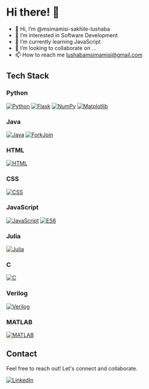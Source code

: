 # Hi there! 👋

- 👋 Hi, I’m @msimamisi-sakhile-lushaba
- 👀 I’m interested in Software Development
- 🌱 I’m currently learning JavaScript
- 💞️ I’m looking to collaborate on ...
- 📫 How to reach me lushabamsimamisi@gmail.com

<!---
msimamisi-sakhile/msimamisi-sakhile is a ✨ special ✨ repository because its `README.md` (this file) appears on your GitHub profile.
You can click the Preview link to take a look at your changes.
--->


## Tech Stack

### Python

[![Python](https://img.shields.io/badge/Python-3776AB?style=for-the-badge&logo=python&logoColor=white&labelColor=306998)](https://www.python.org/)
[![Flask](https://img.shields.io/badge/Flask-000000?style=for-the-badge&logo=flask&logoColor=white&labelColor=black)](https://flask.palletsprojects.com/)
[![NumPy](https://img.shields.io/badge/NumPy-013243?style=for-the-badge&logo=numpy&logoColor=white&labelColor=013243)](https://numpy.org/)
[![Matplotlib](https://img.shields.io/badge/Matplotlib-3776AB?style=for-the-badge&logo=matplotlib&logoColor=white&labelColor=3776AB)](https://matplotlib.org/)


### Java

[![Java](https://img.shields.io/badge/Java-007396?style=for-the-badge&logo=java&logoColor=white&labelColor=red)](https://www.java.com/)
[![ForkJoin](https://img.shields.io/badge/ForkJoin-Java-007396?style=for-the-badge&labelColor=red)](https://docs.oracle.com/javase/7/docs/api/java/util/concurrent/ForkJoinPool.html)

### HTML

[![HTML](https://img.shields.io/badge/HTML5-E34F26?style=for-the-badge&logo=html5&logoColor=white&labelColor=E34F26)](https://developer.mozilla.org/en-US/docs/Web/HTML)


### CSS

[![CSS](https://img.shields.io/badge/CSS3-1572B6?style=for-the-badge&logo=css3&logoColor=white&labelColor=1572B6)](https://developer.mozilla.org/en-US/docs/Web/CSS)


### JavaScript

[![JavaScript](https://img.shields.io/badge/JavaScript-F7DF1E?style=for-the-badge&logo=javascript&logoColor=black&labelColor=F7DF1E)](https://developer.mozilla.org/en-US/docs/Web/JavaScript)
[![ES6](https://img.shields.io/badge/ES6-ECMAScript_6-F7DF1E?style=for-the-badge&labelColor=blue)](https://www.ecma-international.org/ecma-262/6.0/)

### Julia

[![Julia](https://img.shields.io/badge/Julia-9558B2?style=for-the-badge&logo=julia&logoColor=white&labelColor=9558B2)](https://julialang.org/)


### C

[![C](https://img.shields.io/badge/C-A8B9CC?style=for-the-badge&logo=c&logoColor=white&labelColor=A8B9CC)](https://en.wikipedia.org/wiki/C_(programming_language))


### Verilog

[![Verilog](https://img.shields.io/badge/Verilog-4285F4?style=for-the-badge&logoColor=white&labelColor=4285F4)](https://en.wikipedia.org/wiki/Verilog)

### MATLAB

[![MATLAB](https://img.shields.io/badge/MATLAB-0076A8?style=for-the-badge&logo=mathworks&logoColor=white&labelColor=0076A8)](https://www.mathworks.com/products/matlab.html)



## Contact

Feel free to reach out! Let's connect and collaborate.

[![LinkedIn](https://img.shields.io/badge/LinkedIn-Profile-informational?style=for-the-badge&logo=linkedin&logoColor=white&labelColor=blue)](https://www.linkedin.com/in/msimamisi/)

